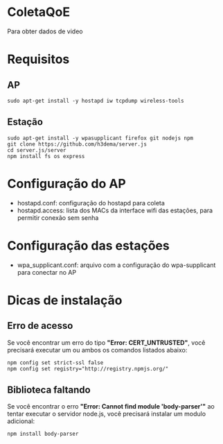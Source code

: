 # ColetaQoE
Para obter dados de video

# Requisitos

## AP

```
sudo apt-get install -y hostapd iw tcpdump wireless-tools
```

## Estação


```
sudo apt-get install -y wpasupplicant firefox git nodejs npm
git clone https://github.com/h3dema/server.js
cd server.js/server
npm install fs os express
```


# Configuração do AP

* hostapd.conf: configuração do hostapd para coleta
* hostapd.access: lista dos MACs da interface wifi das estações, para permitir conexão sem senha


# Configuração das estações

* wpa_supplicant.conf: arquivo com a configuração do wpa-supplicant para conectar no AP


# Dicas de instalação

## Erro de acesso
Se você encontrar um erro do tipo __"Error: CERT_UNTRUSTED"__, você precisará executar um ou ambos os comandos listados abaixo:

```
npm config set strict-ssl false
npm config set registry="http://registry.npmjs.org/"
```
## Biblioteca faltando

Se você encontrar o erro __"Error: Cannot find module 'body-parser'"__ ao tentar executar o servidor node.js, você precisará instalar um modulo adicional:

```
npm install body-parser
```
